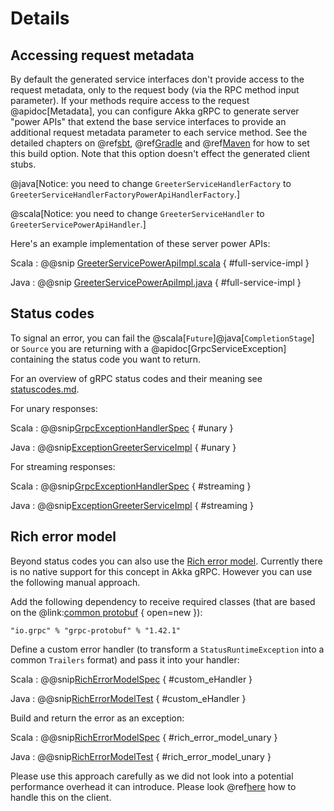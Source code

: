 # Details

## Accessing request metadata

By default the generated service interfaces don't provide access to the request metadata, only to the request
body (via the RPC method input parameter). If your methods require access to the request @apidoc[Metadata], you can configure
Akka gRPC to generate server "power APIs" that extend the base service interfaces to provide an additional
request metadata parameter to each service method. See the detailed chapters on @ref[sbt](../buildtools/sbt.md), @ref[Gradle](../buildtools/gradle.md)
and @ref[Maven](../buildtools/maven.md) for how to set this build option. Note that this option doesn't effect the
generated client stubs.

@java[Notice: you need to change `GreeterServiceHandlerFactory` to `GreeterServiceHandlerFactoryPowerApiHandlerFactory`.]

@scala[Notice: you need to change `GreeterServiceHandler` to `GreeterServicePowerApiHandler`.]

Here's an example implementation of these server power APIs:

Scala
:  @@snip [GreeterServicePowerApiImpl.scala](/plugin-tester-scala/src/main/scala/example/myapp/helloworld/PowerGreeterServiceImpl.scala) { #full-service-impl }

Java
:  @@snip [GreeterServicePowerApiImpl.java](/plugin-tester-java/src/main/java/example/myapp/helloworld/GreeterServicePowerApiImpl.java) { #full-service-impl }

## Status codes

To signal an error, you can fail the @scala[`Future`]@java[`CompletionStage`] or `Source` you are returning with a @apidoc[GrpcServiceException] containing the status code you want to return.

For an overview of gRPC status codes and their meaning see [statuscodes.md](https://github.com/grpc/grpc/blob/master/doc/statuscodes.md).

For unary responses:

Scala
:    @@snip[GrpcExceptionHandlerSpec](/interop-tests/src/test/scala/akka/grpc/scaladsl/GrpcExceptionHandlerSpec.scala) { #unary }

Java
:   @@snip[ExceptionGreeterServiceImpl](/interop-tests/src/test/java/example/myapp/helloworld/grpc/ExceptionGreeterServiceImpl.java) { #unary }

For streaming responses:

Scala
:    @@snip[GrpcExceptionHandlerSpec](/interop-tests/src/test/scala/akka/grpc/scaladsl/GrpcExceptionHandlerSpec.scala) { #streaming }

Java
:   @@snip[ExceptionGreeterServiceImpl](/interop-tests/src/test/java/example/myapp/helloworld/grpc/ExceptionGreeterServiceImpl.java) { #streaming }

## Rich error model
Beyond status codes you can also use the [Rich error model](https://www.grpc.io/docs/guides/error/#richer-error-model). Currently there is no native support for this concept in Akka gRPC. However you can use the following manual approach.

Add the following dependency to receive required classes (that are based on the @link:[common protobuf](https://cloud.google.com/apis/design/errors#error_model) { open=new }):

```
"io.grpc" % "grpc-protobuf" % "1.42.1"
```

Define a custom error handler (to transform a `StatusRuntimeException` into a common `Trailers` format) and pass it into your handler: 

Scala
:    @@snip[RichErrorModelSpec](/interop-tests/src/test/scala/akka/grpc/scaladsl/RichErrorModelSpec.scala) { #custom_eHandler }

Java
:    @@snip[RichErrorModelTest](/interop-tests/src/test/java/example/myapp/helloworld/grpc/RichErrorModelTest.java) { #custom_eHandler }

Build and return the error as an exception:

Scala
:    @@snip[RichErrorModelSpec](/interop-tests/src/test/scala/akka/grpc/scaladsl/RichErrorModelSpec.scala) { #rich_error_model_unary }

Java
:    @@snip[RichErrorModelTest](/interop-tests/src/test/java/example/myapp/helloworld/grpc/RichErrorImpl.java) { #rich_error_model_unary }

Please use this approach carefully as we did not look into a potential performance overhead it can introduce. Please look @ref[here](../client/details.md) how to handle this on the client.